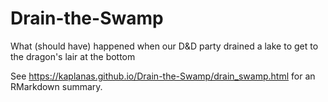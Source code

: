 # Drain-the-Swamp
What (should have) happened when our D&amp;D party drained a lake to get to the dragon's lair at the bottom

See https://kaplanas.github.io/Drain-the-Swamp/drain_swamp.html for an RMarkdown summary.
